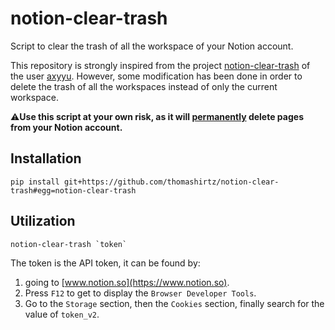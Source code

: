 # notion-clear-trash

Script to clear the trash of all the workspace of your Notion account.

This repository is strongly inspired from the project [notion-clear-trash](https://github.com/axyyu/notion-clear-trash) of the user [axyyu](https://github.com/axyyu). However, some modification has been done in order to delete the trash of all the workspaces instead of only the current workspace.

⚠️**Use this script at your own risk, as it will <u>permanently</u> delete pages from your Notion account.**

## Installation

```
pip install git+https://github.com/thomashirtz/notion-clear-trash#egg=notion-clear-trash
```

## Utilization

```
notion-clear-trash `token`
```

The token is the API token, it can be found by:
 1. going to [www.notion.so](https://www.notion.so).
 2. Press `F12` to get to display the `Browser Developer Tools`.
 3. Go to the `Storage` section, then the `Cookies` section, finally search for the value of `token_v2`.
    